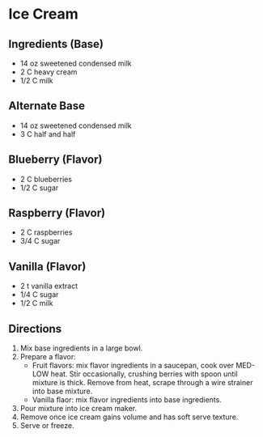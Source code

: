 # Ice Cream

## Ingredients (Base)
*	14		oz	sweetened condensed milk
*	2		C	heavy cream
*	1/2		C	milk

## Alternate Base
*	14		oz	sweetened condensed milk
*	3		C	half and half

## Blueberry (Flavor)
*	2		C	blueberries
*	1/2		C	sugar

## Raspberry (Flavor)
*	2		C	raspberries
*	3/4		C	sugar

## Vanilla (Flavor)
*	2		t	vanilla extract
*	1/4		C	sugar
*	1/2		C	milk

## Directions
1.	Mix base ingredients in a large bowl.
2.	Prepare a flavor:
	*	Fruit flavors: mix flavor ingredients in a saucepan, cook over MED-LOW heat.
		Stir occasionally, crushing berries with spoon until mixture is thick.
		Remove from heat, scrape through a wire strainer into base mixture.
	*	Vanilla flaor: mix flavor ingredients into base ingredients.
3.	Pour mixture into ice cream maker.
4.	Remove once ice cream gains volume and has soft serve texture.
5.	Serve or freeze.
